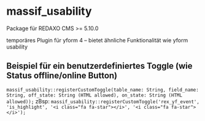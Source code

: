# massif_usability

Package für REDAXO CMS >= 5.10.0

temporäres Plugin für yform 4 – bietet ähnliche Funktionalität wie yform usability

## Beispiel für ein benutzerdefiniertes Toggle (wie Status offline/online Button)

`massif_usability::registerCustomToggle(table_name: String, field_name: String, off_state: String (HTML allowed), on_state: String (HTML allowed));`
zBsp:
`massif_usability::registerCustomToggle('rex_yf_event', 'is_highlight', '<i class="fa fa-star"></i>', '<i class="fa fa-star"></i>');`
